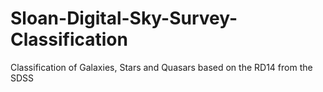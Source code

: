 # Sloan-Digital-Sky-Survey-Classification
Classification of Galaxies, Stars and Quasars based on the RD14 from the SDSS
